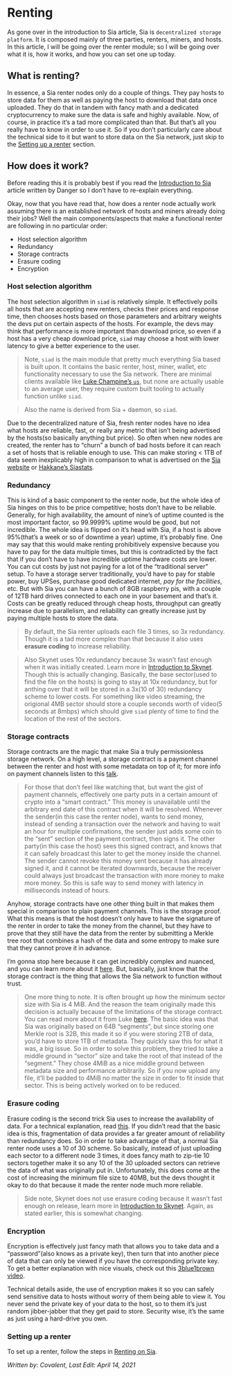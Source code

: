 # Renting
As gone over in the introduction to Sia article, Sia is `decentralized storage platform`. It is composed mainly of three parties, renters, miners, and hosts. In this article, I will be going over the renter module; so I will be going over what it is, how it works, and how you can set one up today.

## What is renting?
In essence, a Sia renter nodes only do a couple of things. They pay hosts to store data for them as well as paying the host to download that data once uploaded. They do that in tandem with fancy math and a dedicated cryptocurrency to make sure the data is safe and highly available. Now, of course, in practice it’s a tad more complicated than that. But that’s all you really have to know in order to use it. So if you don’t particularly care about the technical side to it but want to store data on the Sia network, just skip to the [Setting up a renter](/rent/renting-on-sia/index.html) section.

## How does it work?
Before reading this it is probably best if you read the [Introduction to Sia](/sia/introduction/index.html) article written by Danger so I don’t have to re-explain everything.

Okay, now that you have read that, how does a renter node actually work assuming there is an established network of hosts and miners already doing their jobs? Well the main components/aspects that make a functional renter are following in no particular order:

- Host selection algorithm
- Redundancy
- Storage contracts
- Erasure coding
- Encryption

### Host selection algorithm
The host selection algorithm in `siad` is relatively simple. It effectively polls all hosts that are accepting new renters, checks their prices and response time, then chooses hosts based on those parameters and arbitrary weights the devs put on certain aspects of the hosts. For example, the devs may think that performance is more important than download price, so even if a host has a very cheap download price, `siad` may choose a host with lower latency to give a better experience to the user.

> Note, `siad` is the main module that pretty much everything Sia based is built upon. It contains the basic renter, host, miner, wallet, etc functionality necessary to use the Sia network. There are minimal clients available like [Luke Champine’s `us`](https://github.com/lukechampine/us), but none are actually usable to an average user, they require custom built tooling to actually function unlike `siad`.

> Also the name is derived from Sia + daemon, so `siad`.

Due to the decentralized nature of Sia, fresh renter nodes have no idea what hosts are reliable, fast, or really any metric that isn’t being advertised by the hosts(so basically anything but price). So often when new nodes are created, the renter has to “churn” a bunch of bad hosts before it can reach a set of hosts that is reliable enough to use. This can make storing < 1TB of data seem inexplicably high in comparison to what is advertised on the [Sia website](https://sia.tech/) or [Hakkane’s Siastats](https://siastats.info/storage_pricing).

### Redundancy
This is kind of a basic component to the renter node, but the whole idea of Sia hinges on this to be price competitive; hosts don’t have to be reliable. Generally, for high availability, the amount of nine’s of uptime counted is the most important factor, so 99.9999% uptime would be good, but not incredible. The whole idea is flipped on it’s head with Sia, if a host is above 95%(that’s a week or so of downtime a year) uptime, it’s probably fine. One may say that this would make renting prohibitively expensive because you have to pay for the data multiple times, but this is contradicted by the fact that if you don’t have to have incredible uptime hardware costs are lower. You can cut costs by just not paying for a lot of the “traditional server” setup. To have a storage server traditionally, you’d have to pay for stable power, buy UPSes, purchase good dedicated internet, *pay for the facilities*, etc. But with Sia you can have a bunch of 8GB raspberry pis, with a couple of 12TB hard drives connected to each one in your basement and that’s it. Costs can be greatly reduced through cheap hosts, throughput can greatly increase due to parallelism, and reliability can greatly increase just by paying multiple hosts to store the data.

> By default, the Sia renter uploads each file 3 times, so 3x redundancy. Though it is a tad more complex than that because it also uses **erasure coding** to increase reliability.

>Also Skynet uses 10x redundancy because 3x wasn’t fast enough when it was initially created. Learn more in [Introduction to Skynet](/skynet/introduction/index.html). Though this is actually changing. Basically, the base sector(used to find the file on the hosts) is going to stay at 10x redundancy, but for anthing over that it will be stored in a 3x(10 of 30) redundancy scheme to lower costs. For something like video streaming, the origional 4MB sector should store a couple seconds worth of video(5 seconds at  8mbps) which should give `siad` plenty of time to find the location of the rest of the sectors.

### Storage contracts
Storage contracts are the magic that make Sia a truly permissionless storage network. On a high level, a storage contract is a payment channel between the renter and host with some metadata on top of it; for more info on payment channels listen to this [talk](https://www.youtube.com/watch?v=Hzv9WuqIzA0).

>For those that don’t feel like watching that, but want the gist of payment channels, effectively one party puts in a certain amount of crypto into a “smart contract.” This money is unavailable until the arbitrary end date of this contract when it will be resolved. Whenever the sender(in this case the renter node), wants to send money, instead of sending a transaction over the network and having to wait an hour for multiple confirmations, the sender just adds some coin to the “sent” section of the payment contract, then signs it. The other party(in this case the host) sees this signed contract, and knows that it can safely broadcast this later to get the money inside the channel. The sender cannot revoke this money sent because it has already signed it, and it cannot be iterated downwards, because the receiver could always just broadcast the transaction with more money to make more money. So this is safe way to send money with latency in milliseconds instead of hours.

Anyhow, storage contracts have one other thing built in that makes them special in comparison to plain payment channels. This is the storage proof. What this means is that the host doesn’t only have to have the signature of the renter in order to take the money from the channel, but they have to prove that they still have the data from the renter by submitting a Merkle tree root that combines a hash of the data and some entropy to make sure that they cannot prove it in advance.

I’m gonna stop here because it can get incredibly complex and nuanced, and you can learn more about it [here](https://bitcoin.stackexchange.com/questions/10479/what-is-the-merkle-root). But, basically, just know that the storage contract is the thing that allows the Sia network to function without trust.

> One more thing to note. It is often brought up how the minimum sector size with Sia is 4 MiB. And the reason the team originally made this decision is actually because of the limitations of the storage contract. You can read more about it from Luke [here](https://forum.sia.tech/t/core-development-small-sector-support/77/5). The basic idea was that Sia was originally based on 64B “segments”, but since storing one Merkle root is 32B, this made it so if you were storing 2TB of data, you’d have to store 1TB of metadata. They quickly saw this for what it was, a big issue. So in order to solve this problem, they tried to take a middle ground in “sector” size and take the root of that instead of the “segment.” They chose 4MiB as a nice middle ground between metadata size and performance arbitrarily. So if you now upload any file, it’ll be padded to 4MiB no matter the size in order to fit inside that sector. This is being actively worked on to be reduced.

### Erasure coding
Erasure coding is the second trick Sia uses to increase the availability of data. For a technical explanation, read [this](https://oceanstore.cs.berkeley.edu/publications/papers/pdf/erasure_iptps.pdf). If you didn’t read that the basic idea is this, fragmentation of data provides a far greater amount of reliability than redundancy does. So in order to take advantage of that, a normal Sia renter node uses a 10 of 30 scheme. So basically, instead of just uploading each sector to a different node 3 times, it does fancy math to zip-tie 10 sectors together make it so any 10 of the 30 uploaded sectors can retrieve the data of what was originally put in. Unfortunately, this does come at the cost of increasing the minimum file size to 40MB, but the devs thought it okay to do that because it made the renter node much more reliable.

>Side note, Skynet does not use erasure coding because it wasn’t fast enough on release, learn more in [Introduction to Skynet](/skynet/introduction/index.html). Again, as stated earlier, this is somewhat changing.

### Encryption
Encryption is effectively just fancy math that allows you to take data and a “password”(also knows as a private key), then turn that into another piece of data that can only be viewed if you have the corresponding private key. To get a better explanation with nice visuals, check out this [3blue1brown video](https://www.youtube.com/watch?v=S9JGmA5_unY).

Technical details aside, the use of encryption makes it so you can safely send sensitive data to hosts without worry of them being able to view it. You never send the private key of your data to the host, so to them it’s just random jibber-jabber that they get paid to store. Security wise, it’s the same as just using a hard-drive you own.

### Setting up a renter
To set up a renter, follow the steps in [Renting on Sia](/rent/renting-on-sia/index.html).

*Written by: Covalent, Last Edit: April 14, 2021*
